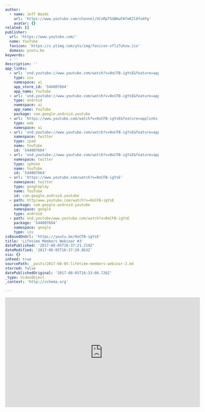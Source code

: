 ```yaml
---
author:
  - name: Jeff Woods
    url: 'https://www.youtube.com/channel/UCnRpT5GBKwFAfoK2l8fo4Fg'
    avatar: {}
related: []
publisher:
  url: 'https://www.youtube.com/'
  name: YouTube
  favicon: 'https://s.ytimg.com/yts/img/favicon-vflz7uhzw.ico'
  domain: youtu.be
keywords:
  - ''
description: ''
app_links:
  - url: 'vnd.youtube://www.youtube.com/watch?v=0oCFB-igYsE&feature=applinks'
    type: ios
    namespace: ai
    app_store_id: '544007664'
    app_name: YouTube
  - url: 'vnd.youtube://www.youtube.com/watch?v=0oCFB-igYsE&feature=applinks'
    type: android
    namespace: ai
    app_name: YouTube
    package: com.google.android.youtube
  - url: 'https://www.youtube.com/watch?v=0oCFB-igYsE&feature=applinks'
    type: web
    namespace: ai
  - url: 'vnd.youtube://www.youtube.com/watch?v=0oCFB-igYsE&feature=applinks'
    namespace: twitter
    type: ipad
    name: YouTube
    id: '544007664'
  - url: 'vnd.youtube://www.youtube.com/watch?v=0oCFB-igYsE&feature=applinks'
    namespace: twitter
    type: iphone
    name: YouTube
    id: '544007664'
  - url: 'https://www.youtube.com/watch?v=0oCFB-igYsE'
    namespace: twitter
    type: googleplay
    name: YouTube
    id: com.google.android.youtube
  - path: http/www.youtube.com/watch?v=0oCFB-igYsE
    package: com.google.android.youtube
    namespace: google
    type: android
  - path: vnd.youtube/www.youtube.com/watch?v=0oCFB-igYsE
    package: '544007664'
    namespace: google
    type: ios
isBasedOnUrl: 'https://youtu.be/0oCFB-igYsE'
title: 'Lifetime Members Webinar #3'
datePublished: '2017-08-05T16:37:21.219Z'
dateModified: '2017-08-05T16:37:20.963Z'
via: {}
inFeed: true
sourcePath: _posts/2017-08-05-lifetime-members-webinar-3.md
starred: false
datePublishedOriginal: '2017-08-05T16:33:06.726Z'
_type: VideoObject
_context: 'http://schema.org'

---
```

<iframe src="https://cdn.embedly.com/widgets/media.html?src=https%3A%2F%2Fwww.youtube.com%2Fembed%2F0oCFB-igYsE%3Ffeature%3Doembed&amp;url=http%3A%2F%2Fwww.youtube.com%2Fwatch%3Fv%3D0oCFB-igYsE&amp;image=https%3A%2F%2Fi.ytimg.com%2Fvi%2F0oCFB-igYsE%2Fhqdefault.jpg&amp;key=a715cf41cc93453ca338d350cd26f87b&amp;type=text%2Fhtml&amp;schema=youtube" width="640" height="360" scrolling="no" frameborder="0" allowfullscreen="" style=""></iframe>
